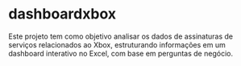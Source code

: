 # dashboardxbox
Este projeto tem como objetivo analisar os dados de assinaturas de serviços relacionados ao Xbox, estruturando informações em um dashboard interativo no Excel, com base em perguntas de negócio.
